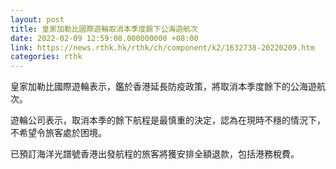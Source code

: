 ```yaml
---
layout: post
title: 皇家加勒比國際遊輪取消本季度餘下公海遊航次
date: 2022-02-09 12:59:08.000000000 +08:00
link: https://news.rthk.hk/rthk/ch/component/k2/1632738-20220209.htm
categories: rthk
---
```


皇家加勒比國際遊輪表示，鑑於香港延長防疫政策，將取消本季度餘下的公海遊航次。

遊輪公司表示，取消本季的餘下航程是最慎重的決定，認為在現時不穩的情況下，不希望令旅客處於困境。 

已預訂海洋光譜號香港出發航程的旅客將獲安排全額退款，包括港務稅費。
